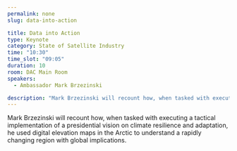 ```yaml
---
permalink: none
slug: data-into-action

title: Data into Action
type: Keynote
category: State of Satellite Industry
time: "10:30"
time_slot: "09:05"
duration: 10
room: DAC Main Room
speakers:
  - Ambassador Mark Brzezinski

description: "Mark Brzezinski will recount how, when tasked with executing a tactical implementation of a presidential vision on climate resilience and adaptation, he used digital elevation maps in the Arctic to understand a rapidly changing region with global implications."
---
```

Mark Brzezinski will recount how, when tasked with executing a tactical implementation of a presidential vision on climate resilience and adaptation, he used digital elevation maps in the Arctic to understand a rapidly changing region with global implications.
